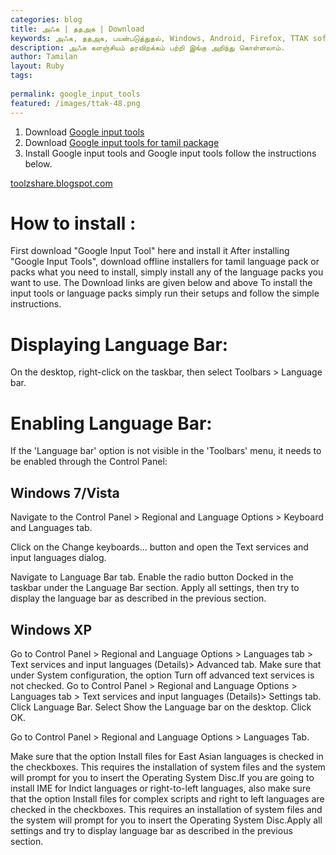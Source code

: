 ```yaml
---
categories: blog
title: அ‍ஃக | ததஅக | Download
keywords: அ‍ஃக, ததஅக, பயன்படுத்துதல், Windows, Android, Firefox, TTAK softwares
description: அ‍ஃக களஞ்சியம் தரவிறக்கம் பற்றி இங்கு அறிந்து கொள்ளலாம்.
author: Tamilan
layout: Ruby
tags: 
 
permalink: google_input_tools
featured: /images/ttak-48.png
---
```


1) Download [Google input tools](https://github.com/ThaniThamizhAkarathiKalanjiyam/tam_ilakiyam/raw/master/Collections/google_input_tools/GoogleInputTools.exe)
2) Download [Google input tools for tamil package](https://github.com/ThaniThamizhAkarathiKalanjiyam/tam_ilakiyam/raw/master/Collections/google_input_tools/GoogleInputTamil.exe)
3) Install Google input tools and Google input tools follow the instructions below.



[toolzshare.blogspot.com](https://toolzshare.blogspot.com/2015/10/google-input-tools-tamil-offline.html)

How to install :
================

First download "Google Input Tool" here and install it 
After installing "Google Input Tools", download offline installers for tamil language pack or packs what you need to install, simply install any of the language packs you want to use. The Download links are given below and above 
To install the input tools or language packs simply run their setups and follow the simple instructions.

Displaying Language Bar:
===========================

On the desktop, right-click on the taskbar, then select Toolbars > Language bar.

Enabling Language Bar:
======================


If the 'Language bar' option is not visible in the 'Toolbars' menu, it needs to be enabled through the Control Panel:

Windows 7/Vista
-------------------

Navigate to the Control Panel > Regional and Language Options > Keyboard and Languages tab.

Click on the Change keyboards… button and open the Text services and input languages dialog.

Navigate to Language Bar tab.
Enable the radio button Docked in the taskbar under the Language Bar section.
Apply all settings, then try to display the language bar as described in the previous section.

Windows XP
---------------------

Go to Control Panel > Regional and Language Options > Languages tab > Text services and input languages (Details)> Advanced tab.
Make sure that under System configuration, the option Turn off advanced text services is not checked.
Go to Control Panel > Regional and Language Options > Languages tab > Text services and input languages (Details)> Settings tab.
Click Language Bar.
Select Show the Language bar on the desktop. Click OK.

Go to Control Panel > Regional and Language Options > Languages Tab.

Make sure that the option Install files for East Asian languages is checked in the checkboxes. This requires the installation of system files and the system will prompt for you to insert the Operating System Disc.If you are going to install IME for Indict languages or right-to-left languages, also make sure that the option Install files for complex scripts and right to left languages are checked in the checkboxes. This requires an installation of system files and the system will prompt for you to insert the Operating System Disc.Apply all settings and try to display language bar as described in the previous section.
